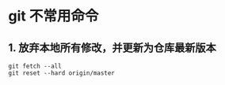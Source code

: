 # git  不常用命令

## 1. 放弃本地所有修改，并更新为仓库最新版本

```shell
git fetch --all
git reset --hard origin/master
```
